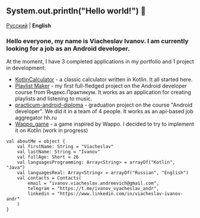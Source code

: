 ## System.out.println("Hello world!") 👋
[Русский](https://github.com/CNJerry-IvanovVyacheslav/CNJerry-IvanovVyacheslav/blob/main/README.md) | **English**

### Hello everyone, my name is Viacheslav Ivanov. I am currently looking for a job as an Android developer.

At the moment, I have 3 completed applications in my portfolio and 1 project in development:
- [KotlinCalculator](https://github.com/CNJerry-IvanovVyacheslav/KotlinCalculator) - a classic calculator written in Kotlin. It all started here.
- [Playlist Maker](https://github.com/CNJerry-IvanovVyacheslav/Playlist_Maker) - my first full-fledged project on the Android developer course from Яндекс.Практикум. It works as an application for creating playlists and listening to music.
- [practicum-android-diploma](https://github.com/CNJerry-IvanovVyacheslav/practicum-android-diploma) - graduation project on the course "Android developer". We did it in a team of 4 people. It works as an api-based job aggregator hh.ru
- [Wappo_game](https://github.com/CNJerry-IvanovVyacheslav/Wappo_game) - a game inspired by Wappo. I decided to try to implement it on Kotlin (work in progress)

```
val aboutMe = object {
	val firstName: String = "Viacheslav"
	val lastName: String = "Ivanov"
	val fullAge: Short = 26
	val languagesProgramming: Array<String> = arrayOf("Kotlin", "Java")
	val languagesReal: Array<String> = arrayOf("Russian", "English")
	val contacts = Contacts(
		email = "ivanov.viacheslav.andreevich@gmail.com",
		telegram = "https://t.me/ivanov_vyacheslav_andr",
		linkedin = "https://www.linkedin.com/in/viacheslav-ivanov-andr"
	)
}
```
